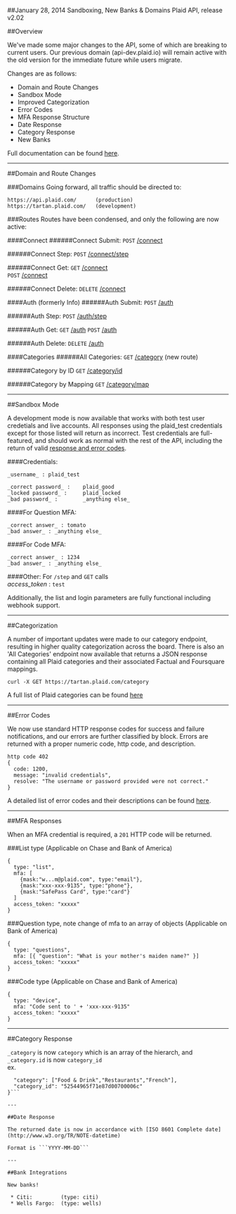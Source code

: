 ##January 28, 2014 Sandboxing, New Banks & Domains
Plaid API, release v2.02

##Overview

We've made some major changes to the API, some of which are breaking to current users. Our previous domain (api-dev.plaid.io) will remain active with the old version for the immediate future while users migrate.

Changes are as follows:
 * Domain and Route Changes
 * Sandbox Mode
 * Improved Categorization
 * Error Codes
 * MFA Response Structure
 * Date Response
 * Category Response
 * New Banks

Full documentation can be found [here](https://www.plaid.com/docs).

---

##Domain and Route Changes

###Domains
Going forward, all traffic should be directed to:

```
https://api.plaid.com/      (production)
https://tartan.plaid.com/   (development)
```

###Routes
Routes have been condensed, and only the following are now active:

####Connect
######Connect Submit:
```POST```  [/connect](https://tartan.plaid.com/connect)  

######Connect Step:
```POST```  [/connect/step](https://tartan.plaid.com/connect/step)  

######Connect Get:
```GET```  [/connect](https://tartan.plaid.com/connect/get)  
```POST```  [/connect](https://tartan.plaid.com/connect)  

######Connect Delete:
```DELETE``` [/connect](https://tartan.plaid.com/connect)


####Auth (formerly Info)
######Auth Submit:
```POST```  [/auth](https://tartan.plaid.com/auth)

######Auth Step:
```POST```  [/auth/step](https://tartan.plaid.com/auth/step)

######Auth Get:
```GET```  [/auth](https://tartan.plaid.com/auth/get)
```POST```  [/auth](https://tartan.plaid.com/auth)

######Auth Delete:
```DELETE``` [/auth](https://tartan.plaid.com/auth)


####Categories
######All Categories:
```GET```  [/category](https://tartan.plaid.com/category) (new route)

######Category by ID
```GET```  [/category/id](https://tartan.plaid.com/category/id/)  

######Category by Mapping
```GET```  [/category/map](https://tartan.plaid.com/category/map)


---

##Sandbox Mode

A development mode is now available that works with both test user credetials and live accounts. All responses using the plaid_test credentials except for those listed will return as incorrect. Test credentials are full-featured, and should work as normal with the rest of the API, including the return of valid [response and error codes](https://github.com/plaid/support/blob/master/errors.md).

####Credentials:
```
_username_ : plaid_test

_correct password_ :    plaid_good  
_locked password_ :     plaid_locked  
_bad password_ :        _anything else_  
```

####For Question MFA:
```
_correct answer_ : tomato  
_bad answer_ : _anything else_
```

####For Code MFA:
```
_correct answer_ : 1234  
_bad answer_ : _anything else_
```

####Other:
For ```/step``` and ```GET``` calls     
*access_token* : ```test```

Additionally, the list and login parameters are fully functional including webhook support.

---

##Categorization

A number of important updates were made to our category endpoint, resulting in higher quality categorization across the board. There is also an 'All Categories' endpoint now available that returns a JSON response containing all Plaid categories and their associated Factual and Foursquare mappings.

```
curl -X GET https://tartan.plaid.com/category
```

A full list of Plaid categories can be found [here](https://github.com/plaid/support/blob/master/categories.md)

---

##Error Codes

We now use standard HTTP response codes for success and failure notifications, and our errors are further classified by block. Errors are returned with a proper numeric code, http code, and description.

```
http code 402
{
  code: 1200,
  message: "invalid credentials",
  resolve: "The username or password provided were not correct."
}
```

A detailed list of error codes and their descriptions can be found [here](https://github.com/plaid/support/blob/master/errors.md).

---

##MFA Responses

When an MFA credential is required, a ```201``` HTTP code will be returned.

###List type
(Applicable on Chase and Bank of America)
```
{
  type: "list",
  mfa: [
    {mask:"w...m@plaid.com", type:"email"},
    {mask:"xxx-xxx-9135", type:"phone"},
    {mask:"SafePass Card", type:"card"}
  ]
  access_token: "xxxxx"
}
```

###Question type, note change of mfa to an array of objects
(Applicable on Bank of America)
```
{
  type: "questions",
  mfa: [{ "question": "What is your mother's maiden name?" }]
  access_token: "xxxxx"
}
```

###Code type
(Applicable on Chase and Bank of America)
```
{
  type: "device",
  mfa: "Code sent to ' + 'xxx-xxx-9135"
  access_token: "xxxxx"
}
```

---

##Category Response

```_category``` is now ```category``` which is an array of the hierarch, and ```_category.id``` is now ```category_id```  
ex.  
```{  
  "category": ["Food & Drink","Restaurants","French"],  
  "category_id": "52544965f71e87d00700006c"  
}```

---

##Date Response

The returned date is now in accordance with [ISO 8601 Complete date](http://www.w3.org/TR/NOTE-datetime)

Format is ```YYYY-MM-DD```

---

##Bank Integrations

New banks!

 * Citi:         (type: citi)
 * Wells Fargo:  (type: wells)
